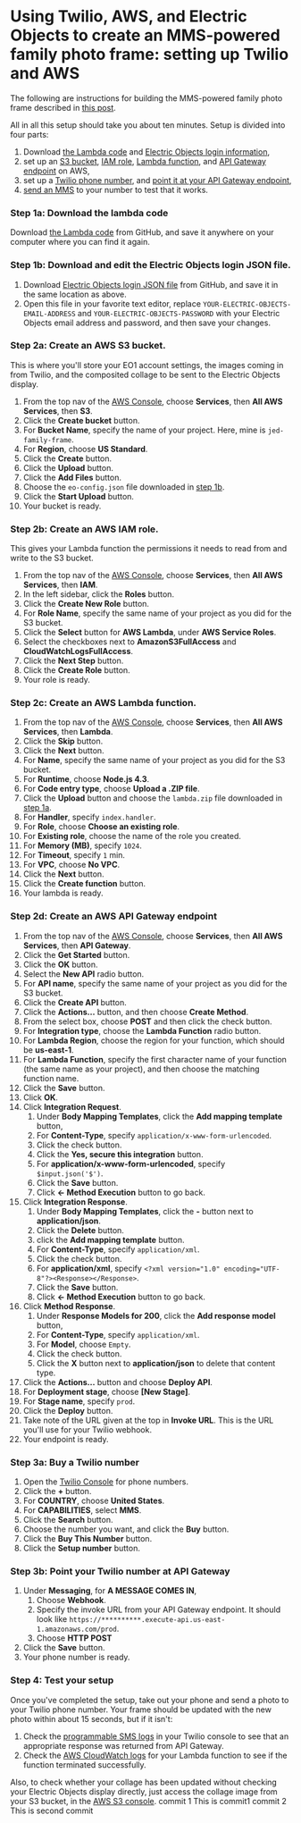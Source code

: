 # Using Twilio, AWS, and Electric Objects to create an MMS-powered family photo frame: setting up Twilio and AWS

The following are instructions for building the MMS-powered family photo frame described in [this post](https://jed.github.io/twil-eo/intro.html).

All in all this setup should take you about ten minutes. Setup is divided into four parts:

1. Download [the Lambda code](#lambda) and [Electric Objects login information](#login),
2. set up an [S3 bucket](#s3), [IAM role](#iam), [Lambda function](#lambda), and [API Gateway endpoint](#apigateway) on AWS,
3. set up a [Twilio phone number](#twilio), and [point it at your API Gateway endpoint](#webhook),
4. [send an MMS](#test) to your number to test that it works.

<a name="lambda"></a>
### Step 1a: Download the lambda code

Download [the Lambda code](https://raw.githubusercontent.com/jed/twil-eo/master/lambda.zip) from GitHub, and save it anywhere on your computer where you can find it again.

<a name="login"></a>
### Step 1b: Download and edit the Electric Objects login JSON file.

1. Download [Electric Objects login JSON file](https://raw.githubusercontent.com/jed/twil-eo/master/eo-config.json) from GitHub, and save it in the same location as above.
2. Open this file in your favorite text editor, replace `YOUR-ELECTRIC-OBJECTS-EMAIL-ADDRESS` and `YOUR-ELECTRIC-OBJECTS-PASSWORD` with your Electric Objects email address and password, and then save your changes.

<a name="s3"></a>
### Step 2a: Create an AWS S3 bucket.

This is where you'll store your EO1 account settings, the images coming in from Twilio, and the composited collage to be sent to the Electric Objects display.

1. From the top nav of the [AWS Console](https://console.aws.amazon.com), choose **Services**, then **All AWS Services**, then **S3**.
2. Click the **Create bucket** button.
3. For **Bucket Name**, specify the name of your project. Here, mine is `jed-family-frame`.
4. For **Region**, choose **US Standard**.
5. Click the **Create** button.
6. Click the **Upload** button.
7. Click the **Add Files** button.
8. Choose the `eo-config.json` file downloaded in [step 1b](#login).
9. Click the **Start Upload** button.
10. Your bucket is ready.

<a name="iam"></a>
### Step 2b: Create an AWS IAM role.

This gives your Lambda function the permissions it needs to read from and write to the S3 bucket.

1. From the top nav of the [AWS Console](https://console.aws.amazon.com), choose **Services**, then **All AWS Services**, then **IAM**.
2. In the left sidebar, click the **Roles** button.
3. Click the **Create New Role** button.
4. For **Role Name**, specify the same name of your project as you did for the S3 bucket.
5. Click the **Select** button for **AWS Lambda**, under **AWS Service Roles**.
6. Select the checkboxes next to **AmazonS3FullAccess** and **CloudWatchLogsFullAccess**.
7. Click the **Next Step** button.
8. Click the **Create Role** button.
9. Your role is ready.

<a name="lambda"></a>
### Step 2c: Create an AWS Lambda function.

1. From the top nav of the [AWS Console](https://console.aws.amazon.com), choose **Services**, then **All AWS Services**, then **Lambda**.
2. Click the **Skip** button.
3. Click the **Next** button.
4. For **Name**, specify the same name of your project as you did for the S3 bucket.
5. For **Runtime**, choose **Node.js 4.3**.
6. For **Code entry type**, choose **Upload a .ZIP file**.
7. Click the **Upload** button and choose the `lambda.zip` file downloaded in [step 1a](#lambda).
8. For **Handler**, specify `index.handler`.
9. For **Role**, choose **Choose an existing role**.
10. For **Existing role**, choose the name of the role you created.
11. For **Memory (MB)**, specify `1024`.
12. For **Timeout**, specify `1` min.
13. For **VPC**, choose **No VPC**.
14. Click the **Next** button.
15. Click the **Create function** button.
16. Your lambda is ready.

<a name="apigateway"></a>
### Step 2d: Create an AWS API Gateway endpoint

1. From the top nav of the [AWS Console](https://console.aws.amazon.com), choose **Services**, then **All AWS Services**, then **API Gateway**.
2. Click the **Get Started** button.
3. Click the **OK** button.
4. Select the **New API** radio button.
5. For **API name**, specify the same name of your project as you did for the S3 bucket.
6. Click the **Create API** button.
7. Click the **Actions...** button, and then choose **Create Method**.
8. From the select box, choose **POST** and then click the check button.
9. For **Integration type**, choose the **Lambda Function** radio button.
10. For **Lambda Region**, choose the region for your function, which should be **us-east-1**.
11. For **Lambda Function**, specify the first character name of your function (the same name as your project), and then choose the matching function name.
12. Click the **Save** button.
13. Click **OK**.
14. Click **Integration Request**.
    1. Under **Body Mapping Templates**, click the **Add mapping template** button,
    2. For **Content-Type**, specify `application/x-www-form-urlencoded`.
    3. Click the check button.
    4. Click the **Yes, secure this integration** button.
    4. For **application/x-www-form-urlencoded**, specify `$input.json('$')`.
    5. Click the **Save** button.
    6. Click **← Method Execution** button to go back.
15. Click **Integration Response**.
    1. Under **Body Mapping Templates**, click the **-** button next to **application/json**.
    2. Click the **Delete** button.
    3. click the **Add mapping template** button.
    4. For **Content-Type**, specify `application/xml`.
    5. Click the check button.
    6. For **application/xml**, specify `<?xml version="1.0" encoding="UTF-8"?><Response></Response>`.
    7. Click the **Save** button.
    8. Click **← Method Execution** button to go back.
16. Click **Method Response**.
    1. Under **Response Models for 200**, click the **Add response model** button,
    2. For **Content-Type**, specify `application/xml`.
    3. For **Model**, choose `Empty`.
    4. Click the check button.
    5. Click the **X** button next to **application/json** to delete that content type.
17. Click the **Actions...** button and choose **Deploy API**.
18. For **Deployment stage**, choose **[New Stage]**.
19. For **Stage name**, specify `prod`.
20. Click the **Deploy** button.
21. Take note of the URL given at the top in **Invoke URL**. This is the URL you'll use for your Twilio webhook.
22. Your endpoint is ready.

<a name="twilio"></a>
### Step 3a: Buy a Twilio number

1. Open the [Twilio Console](https://www.twilio.com/console/phone-numbers/incoming) for phone numbers.
2. Click the **+** button.
3. For **COUNTRY**, choose **United States**.
4. For **CAPABILITIES**, select **MMS**.
5. Click the **Search** button.
6. Choose the number you want, and click the **Buy** button.
7. Click the **Buy This Number** button.
8. Click the **Setup number** button.

<a name="webhook"></a>
### Step 3b: Point your Twilio number at API Gateway

1. Under **Messaging**, for **A MESSAGE COMES IN**,
    1. Choose **Webhook**.
    2. Specify the invoke URL from your API Gateway endpoint. It should look like `https://**********.execute-api.us-east-1.amazonaws.com/prod`.
    3. Choose **HTTP POST**
2. Click the **Save** button.
3. Your phone number is ready.

<a name="test"></a>
### Step 4: Test your setup

Once you've completed the setup, take out your phone and send a photo to your Twilio phone number. Your frame should be updated with the new photo within about 15 seconds, but if it isn't:

1. Check the [programmable SMS logs](https://www.twilio.com/console/sms/logs) in your Twilio console to see that an appropriate response was returned from API Gateway.
2. Check the [AWS CloudWatch logs](https://console.aws.amazon.com/cloudwatch/home) for your Lambda function to see if the function terminated successfully.

Also, to check whether your collage has been updated without checking your Electric Objects display directly, just access the collage image from your S3 bucket, in the [AWS S3 console](https://console.aws.amazon.com/s3/home).
commit 1 This is commit1
commit 2 This is second commit
